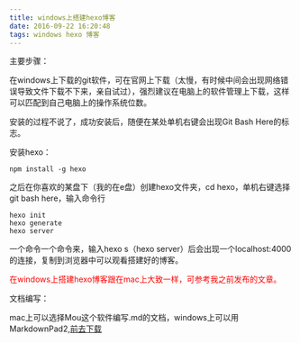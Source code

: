 ```yaml
---
title: windows上搭建hexo博客
date: 2016-09-22 16:20:48
tags: windows hexo 博客
---
```


主要步骤：

在windows上下载的git软件，可在官网上下载（太慢，有时候中间会出现网络错误导致文件下载不下来，亲自试过），强烈建议在电脑上的软件管理上下载，这样可以匹配到自己电脑上的操作系统位数。

安装的过程不说了，成功安装后，随便在某处单机右键会出现Git Bash Here的标志。

安装hexo：

	npm install -g hexo

之后在你喜欢的某盘下（我的在e盘）创建hexo文件夹，cd hexo，单机右键选择git bash here，输入命令行
	
	hexo init
	hexo generate
	hexo server

一个命令一个命令来，输入hexo s（hexo server）后会出现一个localhost:4000的连接，复制到浏览器中可以观看搭建好的博客。

<span style="color:red">在windows上搭建hexo博客跟在mac上大致一样，可参考我之前发布的文章。</span>

文档编写：

mac上可以选择Mou这个软件编写.md的文档，windows上可以用MarkdownPad2,<a href="http://markdownpad.com/">前去下载</a>
